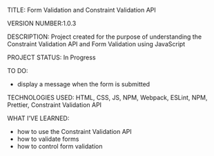 TITLE: Form Validation and Constraint Validation API

VERSION NUMBER:1.0.3

DESCRIPTION: Project created for the purpose of understanding the Constraint Validation API and Form Validation using JavaScript

PROJECT STATUS: In Progress

TO DO:
- display a message when the form is submitted

TECHNOLOGIES USED: HTML, CSS, JS, NPM, Webpack, ESLint, NPM, Prettier, Constraint Validation API

WHAT I'VE LEARNED:
- how to use the Constraint Validation API
- how to validate forms
- how to control form validation